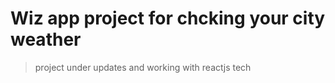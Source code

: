 # Wiz app project for chcking your city weather 
> project under updates and working with reactjs tech 